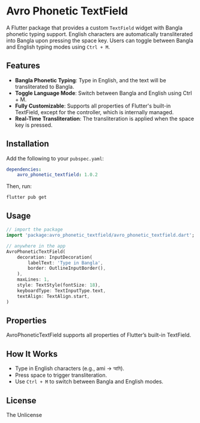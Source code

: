 
# Avro Phonetic TextField

A Flutter package that provides a custom `TextField` widget with Bangla phonetic typing support. English characters are automatically transliterated into Bangla upon pressing the space key. Users can toggle between Bangla and English typing modes using `Ctrl + M`.

## Features

- **Bangla Phonetic Typing**: Type in English, and the text will be transliterated to Bangla.
- **Toggle Language Mode**: Switch between Bangla and English using Ctrl + M.
- **Fully Customizable**: Supports all properties of Flutter's built-in TextField, except for the controller, which is internally managed.
- **Real-Time Transliteration**: The transliteration is applied when the space key is pressed.

## Installation

Add the following to your `pubspec.yaml`:
```yaml
dependencies:
    avro_phonetic_textfield: 1.0.2
```

Then, run:
```shell
flutter pub get
```

## Usage
```dart
// import the package
import 'package:avro_phonetic_textfield/avro_phonetic_textfield.dart';

// anywhere in the app
AvroPhoneticTextField(
    decoration: InputDecoration(
        labelText: 'Type in Bangla',
        border: OutlineInputBorder(),
    ),
    maxLines: 1,
    style: TextStyle(fontSize: 18),
    keyboardType: TextInputType.text,
    textAlign: TextAlign.start,
)
```

## Properties

AvroPhoneticTextField supports all properties of Flutter’s built-in TextField.


## How It Works
- Type in English characters (e.g., ami → আমি).
- Press space to trigger transliteration.
- Use `Ctrl + M` to switch between Bangla and English modes.

## License
The Unlicense
